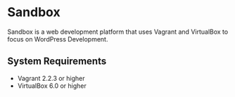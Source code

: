 # Sandbox
Sandbox is a web development platform that uses Vagrant and VirtualBox to focus on WordPress Development. 

## System Requirements
- Vagrant 2.2.3 or higher
- VirtualBox 6.0 or higher